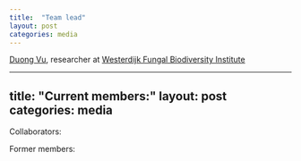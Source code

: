```yaml
---
title:  "Team lead"
layout: post
categories: media
---
```


[Duong Vu](https://github.com/vuthuyduong), researcher at [Westerdijk Fungal Biodiversity Institute](https://wi.knaw.nl/)

---
title:  "Current members:"
layout: post
categories: media
---


Collaborators:


Former members:



